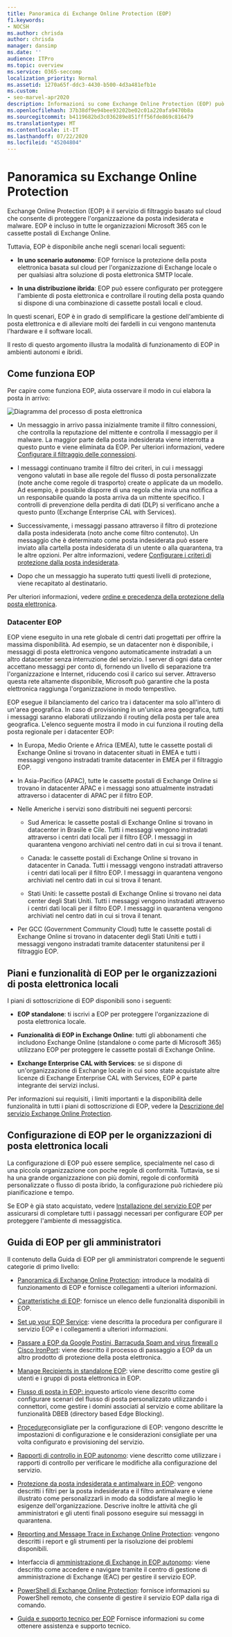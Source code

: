 ```yaml
---
title: Panoramica di Exchange Online Protection (EOP)
f1.keywords:
- NOCSH
ms.author: chrisda
author: chrisda
manager: dansimp
ms.date: ''
audience: ITPro
ms.topic: overview
ms.service: O365-seccomp
localization_priority: Normal
ms.assetid: 1270a65f-ddc3-4430-b500-4d3a481efb1e
ms.custom:
- seo-marvel-apr2020
description: Informazioni su come Exchange Online Protection (EOP) può aiutare a proteggere l'organizzazione di posta elettronica locale in ambienti autonomi e ibridi.
ms.openlocfilehash: 37b38df9e94bee93202be02c01a220afa9470b8a
ms.sourcegitcommit: b4119682bd3c036289e851fff56fde869c816479
ms.translationtype: MT
ms.contentlocale: it-IT
ms.lasthandoff: 07/22/2020
ms.locfileid: "45204804"
---
```

# <a name="exchange-online-protection-overview"></a>Panoramica su Exchange Online Protection

Exchange Online Protection (EOP) è il servizio di filtraggio basato sul cloud che consente di proteggere l'organizzazione da posta indesiderata e malware. EOP è incluso in tutte le organizzazioni Microsoft 365 con le cassette postali di Exchange Online.

Tuttavia, EOP è disponibile anche negli scenari locali seguenti:

- **In uno scenario autonomo**: EOP fornisce la protezione della posta elettronica basata sul cloud per l'organizzazione di Exchange locale o per qualsiasi altra soluzione di posta elettronica SMTP locale.

- **In una distribuzione ibrida**: EOP può essere configurato per proteggere l'ambiente di posta elettronica e controllare il routing della posta quando si dispone di una combinazione di cassette postali locali e cloud.

In questi scenari, EOP è in grado di semplificare la gestione dell'ambiente di posta elettronica e di alleviare molti dei fardelli in cui vengono mantenuta l'hardware e il software locali.

Il resto di questo argomento illustra la modalità di funzionamento di EOP in ambienti autonomi e ibridi.

## <a name="how-eop-works"></a>Come funziona EOP

Per capire come funziona EOP, aiuta osservare il modo in cui elabora la posta in arrivo:

![Diagramma del processo di posta elettronica](../../media/emailprocessingineop1.png)

- Un messaggio in arrivo passa inizialmente tramite il filtro connessioni, che controlla la reputazione del mittente e controlla il messaggio per il malware. La maggior parte della posta indesiderata viene interrotta a questo punto e viene eliminata da EOP. Per ulteriori informazioni, vedere [Configurare il filtraggio delle connessioni](configure-the-connection-filter-policy.md).

- I messaggi continuano tramite il filtro dei criteri, in cui i messaggi vengono valutati in base alle regole del flusso di posta personalizzate (note anche come regole di trasporto) create o applicate da un modello. Ad esempio, è possibile disporre di una regola che invia una notifica a un responsabile quando la posta arriva da un mittente specifico. I controlli di prevenzione della perdita di dati (DLP) si verificano anche a questo punto (Exchange Enterprise CAL with Services).

- Successivamente, i messaggi passano attraverso il filtro di protezione dalla posta indesiderata (noto anche come filtro contenuto). Un messaggio che è determinato come posta indesiderata può essere inviato alla cartella posta indesiderata di un utente o alla quarantena, tra le altre opzioni. Per altre informazioni, vedere [Configurare i criteri di protezione dalla posta indesiderata](configure-your-spam-filter-policies.md).

- Dopo che un messaggio ha superato tutti questi livelli di protezione, viene recapitato al destinatario.

Per ulteriori informazioni, vedere [ordine e precedenza della protezione della posta elettronica](how-policies-and-protections-are-combined.md).

### <a name="eop-datacenters"></a>Datacenter EOP

EOP viene eseguito in una rete globale di centri dati progettati per offrire la massima disponibilità. Ad esempio, se un datacenter non è disponibile, i messaggi di posta elettronica vengono automaticamente instradati a un altro datacenter senza interruzione del servizio. I server di ogni data center accettano messaggi per conto di, fornendo un livello di separazione tra l'organizzazione e Internet, riducendo così il carico sui server. Attraverso questa rete altamente disponibile, Microsoft può garantire che la posta elettronica raggiunga l'organizzazione in modo tempestivo.

EOP esegue il bilanciamento del carico tra i datacenter ma solo all'intero di un'area geografica. In caso di provisioning in un'unica area geografica, tutti i messaggi saranno elaborati utilizzando il routing della posta per tale area geografica. L'elenco seguente mostra il modo in cui funziona il routing della posta regionale per i datacenter EOP:

- In Europa, Medio Oriente e Africa (EMEA), tutte le cassette postali di Exchange Online si trovano in datacenter situati in EMEA e tutti i messaggi vengono instradati tramite datacenter in EMEA per il filtraggio EOP.

- In Asia-Pacifico (APAC), tutte le cassette postali di Exchange Online si trovano in datacenter APAC e i messaggi sono attualmente instradati attraverso i datacenter di APAC per il filtro EOP.

- Nelle Americhe i servizi sono distribuiti nei seguenti percorsi:

  - Sud America: le cassette postali di Exchange Online si trovano in datacenter in Brasile e Cile. Tutti i messaggi vengono instradati attraverso i centri dati locali per il filtro EOP. I messaggi in quarantena vengono archiviati nel centro dati in cui si trova il tenant.

  - Canada: le cassette postali di Exchange Online si trovano in datacenter in Canada. Tutti i messaggi vengono instradati attraverso i centri dati locali per il filtro EOP. I messaggi in quarantena vengono archiviati nel centro dati in cui si trova il tenant.

  - Stati Uniti: le cassette postali di Exchange Online si trovano nei data center degli Stati Uniti. Tutti i messaggi vengono instradati attraverso i centri dati locali per il filtro EOP. I messaggi in quarantena vengono archiviati nel centro dati in cui si trova il tenant.

- Per GCC (Government Community Cloud) tutte le cassette postali di Exchange Online si trovano in datacenter degli Stati Uniti e tutti i messaggi vengono instradati tramite datacenter statunitensi per il filtraggio EOP.

## <a name="eop-plans-and-features-for-on-premises-email-organizations"></a>Piani e funzionalità di EOP per le organizzazioni di posta elettronica locali

I piani di sottoscrizione di EOP disponibili sono i seguenti:

- **EOP standalone**: ti iscrivi a EOP per proteggere l'organizzazione di posta elettronica locale.

- **Funzionalità di EOP in Exchange Online**: tutti gli abbonamenti che includono Exchange Online (standalone o come parte di Microsoft 365) utilizzano EOP per proteggere le cassette postali di Exchange Online.

- **Exchange Enterprise CAL with Services**: se si dispone di un'organizzazione di Exchange locale in cui sono state acquistate altre licenze di Exchange Enterprise CAL with Services, EOP è parte integrante dei servizi inclusi.

Per informazioni sui requisiti, i limiti importanti e la disponibilità delle funzionalità in tutti i piani di sottoscrizione di EOP, vedere la [Descrizione del servizio Exchange Online Protection](https://docs.microsoft.com/office365/servicedescriptions/exchange-online-protection-service-description/exchange-online-protection-service-description).

## <a name="setting-up-eop-for-on-premises-email-organizations"></a>Configurazione di EOP per le organizzazioni di posta elettronica locali

La configurazione di EOP può essere semplice, specialmente nel caso di una piccola organizzazione con poche regole di conformità. Tuttavia, se si ha una grande organizzazione con più domini, regole di conformità personalizzate o flusso di posta ibrido, la configurazione può richiedere più pianificazione e tempo.

Se EOP è già stato acquistato, vedere [Installazione del servizio EOP](set-up-your-eop-service.md) per assicurarsi di completare tutti i passaggi necessari per configurare EOP per proteggere l'ambiente di messaggistica.

## <a name="eop-help-for-admins"></a>Guida di EOP per gli amministratori

Il contenuto della Guida di EOP per gli amministratori comprende le seguenti categorie di primo livello:

- [Panoramica di Exchange Online Protection](exchange-online-protection-overview.md): introduce la modalità di funzionamento di EOP e fornisce collegamenti a ulteriori informazioni.

- [Caratteristiche di EOP](eop-features.md): fornisce un elenco delle funzionalità disponibili in EOP.

- [Set up your EOP Service](set-up-your-eop-service.md): viene descritta la procedura per configurare il servizio EOP e i collegamenti a ulteriori informazioni.

- [Passare a EOP da Google Postini, Barracuda Spam and virus firewall o Cisco IronPort](switch-to-eop-from-google-postini-the-barracuda-spam-and-virus-firewall-or-cisco.md): viene descritto il processo di passaggio a EOP da un altro prodotto di protezione della posta elettronica.

- [Manage Recipients in standalone EOP](manage-recipients-in-eop.md): viene descritto come gestire gli utenti e i gruppi di posta elettronica in EOP.

- [Flusso di posta in EOP: in](mail-flow-in-eop.md)questo articolo viene descritto come configurare scenari del flusso di posta personalizzato utilizzando i connettori, come gestire i domini associati al servizio e come abilitare la funzionalità DBEB (directory based Edge Blocking).

- [Procedure](best-practices-for-configuring-eop.md)consigliate per la configurazione di EOP: vengono descritte le impostazioni di configurazione e le considerazioni consigliate per una volta configurato e provisioning del servizio.

- [Rapporti di controllo in EOP autonomo](auditing-reports-in-eop.md): viene descritto come utilizzare i rapporti di controllo per verificare le modifiche alla configurazione del servizio.

- [Protezione da posta indesiderata e antimalware in EOP](anti-spam-and-anti-malware-protection.md): vengono descritti i filtri per la posta indesiderata e il filtro antimalware e viene illustrato come personalizzarli in modo da soddisfare al meglio le esigenze dell'organizzazione. Descrive inoltre le attività che gli amministratori e gli utenti finali possono eseguire sui messaggi in quarantena.

- [Reporting and Message Trace in Exchange Online Protection](reporting-and-message-trace-in-exchange-online-protection.md): vengono descritti i report e gli strumenti per la risoluzione dei problemi disponibili.

- Interfaccia di [amministrazione di Exchange in EOP autonomo](exchange-admin-center-in-exchange-online-protection-eop.md): viene descritto come accedere e navigare tramite il centro di gestione di amministrazione di Exchange (EAC) per gestire il servizio EOP.

- [PowerShell di Exchange Online Protection](https://docs.microsoft.com/powershell/exchange/exchange-online-protection-powershell): fornisce informazioni su PowerShell remoto, che consente di gestire il servizio EOP dalla riga di comando.

- [Guida e supporto tecnico per EOP](help-and-support-for-eop.md) Fornisce informazioni su come ottenere assistenza e supporto tecnico.
